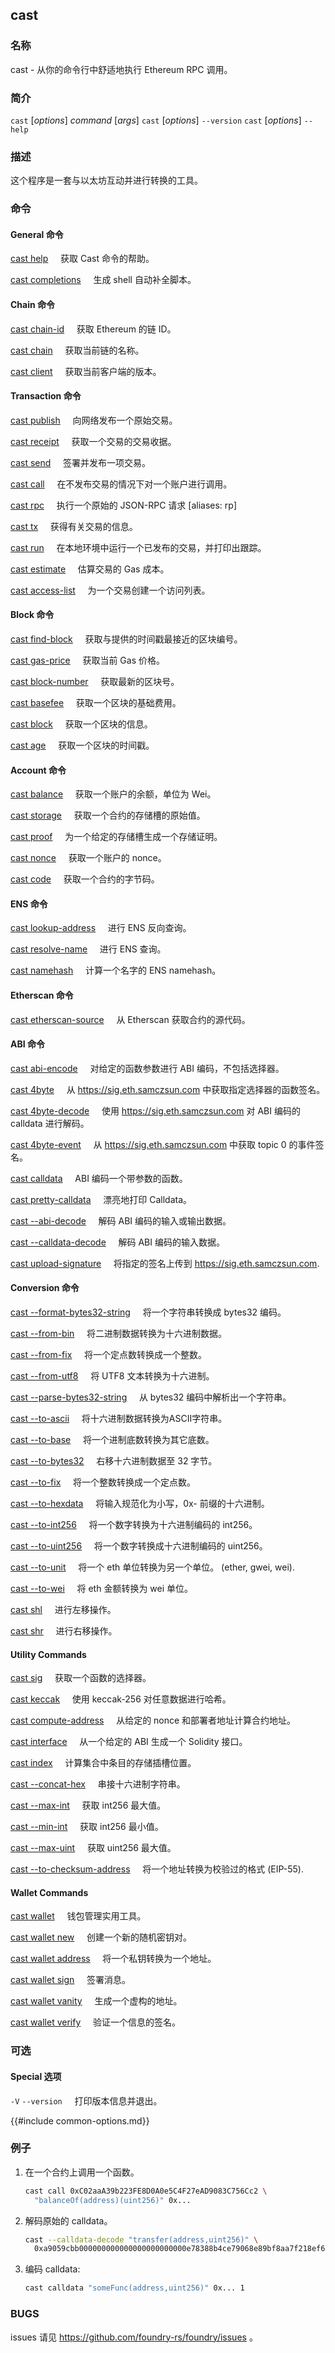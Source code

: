 ## cast

### 名称

cast - 从你的命令行中舒适地执行 Ethereum RPC 调用。

### 简介

`cast` [*options*] *command* [*args*]
`cast` [*options*] `--version`
`cast` [*options*] `--help`

### 描述

这个程序是一套与以太坊互动并进行转换的工具。

### 命令

#### General 命令

[cast help](./cast-help.md)
&nbsp;&nbsp;&nbsp;&nbsp;获取 Cast 命令的帮助。

[cast completions](./cast-completions.md)
&nbsp;&nbsp;&nbsp;&nbsp;生成 shell 自动补全脚本。

#### Chain 命令

[cast chain-id](./cast-chain-id.md)
&nbsp;&nbsp;&nbsp;&nbsp;获取 Ethereum 的链 ID。

[cast chain](./cast-chain.md)
&nbsp;&nbsp;&nbsp;&nbsp;获取当前链的名称。

[cast client](./cast-client.md)
&nbsp;&nbsp;&nbsp;&nbsp;获取当前客户端的版本。

#### Transaction 命令

[cast publish](./cast-publish.md)
&nbsp;&nbsp;&nbsp;&nbsp;向网络发布一个原始交易。

[cast receipt](./cast-receipt.md)
&nbsp;&nbsp;&nbsp;&nbsp;获取一个交易的交易收据。

[cast send](./cast-send.md)
&nbsp;&nbsp;&nbsp;&nbsp;签署并发布一项交易。

[cast call](./cast-call.md)
&nbsp;&nbsp;&nbsp;&nbsp;在不发布交易的情况下对一个账户进行调用。

[cast rpc](./cast-rpc.md)
&nbsp;&nbsp;&nbsp;&nbsp;执行一个原始的 JSON-RPC 请求 [aliases: rp]

[cast tx](./cast-tx.md)
&nbsp;&nbsp;&nbsp;&nbsp;获得有关交易的信息。

[cast run](./cast-run.md)
&nbsp;&nbsp;&nbsp;&nbsp;在本地环境中运行一个已发布的交易，并打印出跟踪。

[cast estimate](./cast-estimate.md)
&nbsp;&nbsp;&nbsp;&nbsp;估算交易的 Gas 成本。

[cast access-list](./cast-access-list.md)
&nbsp;&nbsp;&nbsp;&nbsp;为一个交易创建一个访问列表。

#### Block 命令

[cast find-block](./cast-find-block.md)
&nbsp;&nbsp;&nbsp;&nbsp;获取与提供的时间戳最接近的区块编号。

[cast gas-price](./cast-gas-price.md)
&nbsp;&nbsp;&nbsp;&nbsp;获取当前 Gas 价格。

[cast block-number](./cast-block-number.md)
&nbsp;&nbsp;&nbsp;&nbsp;获取最新的区块号。

[cast basefee](./cast-basefee.md)
&nbsp;&nbsp;&nbsp;&nbsp;获取一个区块的基础费用。

[cast block](./cast-block.md)
&nbsp;&nbsp;&nbsp;&nbsp;获取一个区块的信息。

[cast age](./cast-age.md)
&nbsp;&nbsp;&nbsp;&nbsp;获取一个区块的时间戳。

#### Account 命令

[cast balance](./cast-balance.md)
&nbsp;&nbsp;&nbsp;&nbsp;获取一个账户的余额，单位为 Wei。

[cast storage](./cast-storage.md)
&nbsp;&nbsp;&nbsp;&nbsp;获取一个合约的存储槽的原始值。

[cast proof](./cast-proof.md)
&nbsp;&nbsp;&nbsp;&nbsp;为一个给定的存储槽生成一个存储证明。

[cast nonce](./cast-nonce.md)
&nbsp;&nbsp;&nbsp;&nbsp;获取一个账户的 nonce。

[cast code](./cast-code.md)
&nbsp;&nbsp;&nbsp;&nbsp;获取一个合约的字节码。

#### ENS 命令

[cast lookup-address](./cast-lookup-address.md)
&nbsp;&nbsp;&nbsp;&nbsp;进行 ENS 反向查询。

[cast resolve-name](./cast-resolve-name.md)
&nbsp;&nbsp;&nbsp;&nbsp;进行 ENS 查询。

[cast namehash](./cast-namehash.md)
&nbsp;&nbsp;&nbsp;&nbsp;计算一个名字的 ENS namehash。

#### Etherscan 命令

[cast etherscan-source](./cast-etherscan-source.md)
&nbsp;&nbsp;&nbsp;&nbsp;从 Etherscan 获取合约的源代码。

#### ABI 命令

[cast abi-encode](./cast-abi-encode.md)
&nbsp;&nbsp;&nbsp;&nbsp;对给定的函数参数进行 ABI 编码，不包括选择器。

[cast 4byte](./cast-4byte.md)
&nbsp;&nbsp;&nbsp;&nbsp;从 <https://sig.eth.samczsun.com> 中获取指定选择器的函数签名。

[cast 4byte-decode](./cast-4byte-decode.md)
&nbsp;&nbsp;&nbsp;&nbsp;使用 <https://sig.eth.samczsun.com> 对 ABI 编码的 calldata 进行解码。

[cast 4byte-event](./cast-4byte-event.md)
&nbsp;&nbsp;&nbsp;&nbsp;从 <https://sig.eth.samczsun.com> 中获取 topic 0 的事件签名。

[cast calldata](./cast-calldata.md)
&nbsp;&nbsp;&nbsp;&nbsp;ABI 编码一个带参数的函数。

[cast pretty-calldata](./cast-pretty-calldata.md)
&nbsp;&nbsp;&nbsp;&nbsp;漂亮地打印 Calldata。

[cast --abi-decode](./cast--abi-decode.md)
&nbsp;&nbsp;&nbsp;&nbsp;解码 ABI 编码的输入或输出数据。

[cast --calldata-decode](./cast--calldata-decode.md)
&nbsp;&nbsp;&nbsp;&nbsp;解码 ABI 编码的输入数据。

[cast upload-signature](./cast-upload-signature.md)
&nbsp;&nbsp;&nbsp;&nbsp;将指定的签名上传到 https://sig.eth.samczsun.com.

#### Conversion 命令

[cast --format-bytes32-string](./cast--format-bytes32-string.md)
&nbsp;&nbsp;&nbsp;&nbsp;将一个字符串转换成 bytes32 编码。

[cast --from-bin](./cast--from-bin.md)
&nbsp;&nbsp;&nbsp;&nbsp;将二进制数据转换为十六进制数据。

[cast --from-fix](./cast--from-fix.md)
&nbsp;&nbsp;&nbsp;&nbsp;将一个定点数转换成一个整数。

[cast --from-utf8](./cast--from-utf8.md)
&nbsp;&nbsp;&nbsp;&nbsp;将 UTF8 文本转换为十六进制。

[cast --parse-bytes32-string](./cast--parse-bytes32-string.md)
&nbsp;&nbsp;&nbsp;&nbsp;从 bytes32 编码中解析出一个字符串。

[cast --to-ascii](./cast--to-ascii.md)
&nbsp;&nbsp;&nbsp;&nbsp;将十六进制数据转换为ASCII字符串。

[cast --to-base](./cast--to-base.md)
&nbsp;&nbsp;&nbsp;&nbsp;将一个进制底数转换为其它底数。

[cast --to-bytes32](./cast--to-bytes32.md)
&nbsp;&nbsp;&nbsp;&nbsp;右移十六进制数据至 32 字节。

[cast --to-fix](./cast--to-fix.md)
&nbsp;&nbsp;&nbsp;&nbsp;将一个整数转换成一个定点数。

[cast --to-hexdata](./cast--to-hexdata.md)
&nbsp;&nbsp;&nbsp;&nbsp;将输入规范化为小写，0x- 前缀的十六进制。

[cast --to-int256](./cast--to-int256.md)
&nbsp;&nbsp;&nbsp;&nbsp;将一个数字转换为十六进制编码的 int256。

[cast --to-uint256](./cast--to-uint256.md)
&nbsp;&nbsp;&nbsp;&nbsp;将一个数字转换成十六进制编码的 uint256。

[cast --to-unit](./cast--to-unit.md)
&nbsp;&nbsp;&nbsp;&nbsp;将一个 eth 单位转换为另一个单位。 (ether, gwei, wei).

[cast --to-wei](./cast--to-wei.md)
&nbsp;&nbsp;&nbsp;&nbsp;将 eth 金额转换为 wei 单位。

[cast shl](./cast-shl.md)
&nbsp;&nbsp;&nbsp;&nbsp;进行左移操作。

[cast shr](./cast-shr.md)
&nbsp;&nbsp;&nbsp;&nbsp;进行右移操作。

#### Utility Commands

[cast sig](./cast-sig.md)
&nbsp;&nbsp;&nbsp;&nbsp;获取一个函数的选择器。

[cast keccak](./cast-keccak.md)
&nbsp;&nbsp;&nbsp;&nbsp;使用 keccak-256 对任意数据进行哈希。

[cast compute-address](./cast-compute-address.md)
&nbsp;&nbsp;&nbsp;&nbsp;从给定的 nonce 和部署者地址计算合约地址。

[cast interface](./cast-interface.md)
&nbsp;&nbsp;&nbsp;&nbsp;从一个给定的 ABI 生成一个 Solidity 接口。

[cast index](./cast-index.md)
&nbsp;&nbsp;&nbsp;&nbsp;计算集合中条目的存储插槽位置。

[cast --concat-hex](./cast--concat-hex.md)
&nbsp;&nbsp;&nbsp;&nbsp;串接十六进制字符串。

[cast --max-int](./cast--max-int.md)
&nbsp;&nbsp;&nbsp;&nbsp;获取 int256 最大值。

[cast --min-int](./cast--min-int.md)
&nbsp;&nbsp;&nbsp;&nbsp;获取 int256 最小值。

[cast --max-uint](./cast--max-uint.md)
&nbsp;&nbsp;&nbsp;&nbsp;获取 uint256 最大值。

[cast --to-checksum-address](./cast--to-checksum-address.md)
&nbsp;&nbsp;&nbsp;&nbsp;将一个地址转换为校验过的格式 (EIP-55).

#### Wallet Commands

[cast wallet](./cast-wallet.md)
&nbsp;&nbsp;&nbsp;&nbsp;钱包管理实用工具。

[cast wallet new](./cast-wallet-new.md)
&nbsp;&nbsp;&nbsp;&nbsp;创建一个新的随机密钥对。

[cast wallet address](./cast-wallet-address.md)
&nbsp;&nbsp;&nbsp;&nbsp;将一个私钥转换为一个地址。

[cast wallet sign](./cast-wallet-sign.md)
&nbsp;&nbsp;&nbsp;&nbsp;签署消息。

[cast wallet vanity](./cast-wallet-vanity.md)
&nbsp;&nbsp;&nbsp;&nbsp;生成一个虚构的地址。

[cast wallet verify](./cast-wallet-verify.md)
&nbsp;&nbsp;&nbsp;&nbsp;验证一个信息的签名。

### 可选

#### Special 选项

`-V`
`--version`
&nbsp;&nbsp;&nbsp;&nbsp;打印版本信息并退出。

{{#include common-options.md}}

### 例子

1. 在一个合约上调用一个函数。

    ```sh
    cast call 0xC02aaA39b223FE8D0A0e5C4F27eAD9083C756Cc2 \
      "balanceOf(address)(uint256)" 0x...
    ```

2. 解码原始的 calldata。

    ```sh
    cast --calldata-decode "transfer(address,uint256)" \
      0xa9059cbb000000000000000000000000e78388b4ce79068e89bf8aa7f218ef6b9ab0e9d0000000000000000000000000000000000000000000000000008a8e4b1a3d8000
    ```

3. 编码 calldata:
    ```sh
    cast calldata "someFunc(address,uint256)" 0x... 1
    ```

### BUGS

issues 请见 <https://github.com/foundry-rs/foundry/issues> 。
